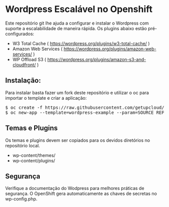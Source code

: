 Wordpress Escalável no Openshift
================================

Este repositório git lhe ajuda a configurar e instalar o Wordpress com suporte a escalabilidade de maneira rápida. 
Os plugins abaixo estão pré-configurados:

* W3 Total Cache ( https://wordpress.org/plugins/w3-total-cache/ )
* Amazon Web Services ( https://wordpress.org/plugins/amazon-web-services/ )
* WP Offload S3 ( https://wordpress.org/plugins/amazon-s3-and-cloudfront/ )


Instalação:
-----------------------
Para instalar basta fazer um fork deste repositório e utilizar o oc para importar o template e criar a aplicação:

<pre>
$ oc create -f https://raw.githubusercontent.com/getupcloud/origin-templates/master/wordpress-template.yaml
$ oc new-app --template=wordpress-example --param=SOURCE_REPOSITORY_URL=http://seu_repo/repo.git
</pre>

Temas e Plugins
-----------------------
Os temas e plugins devem ser copiados para os devidos diretórios no repositório local.

* wp-content/themes/
* wp-content/plugins/


Segurança
-----------------------
Verifique a documentação do Wodpress para melhores práticas de segurança. O OpenShift gera automaticamente as chaves
de secretas no wp-config.php.

